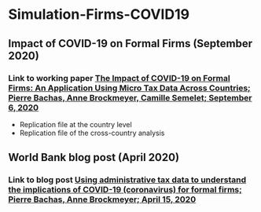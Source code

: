 # Simulation-Firms-COVID19

## Impact of COVID-19 on Formal Firms (September 2020)
### Link to working paper [The Impact of COVID-19 on Formal Firms: An Application Using Micro Tax Data Across Countries; Pierre Bachas, Anne Brockmeyer, Camille Semelet; September 6, 2020](https://openknowledge.worldbank.org/bitstream/handle/10986/34632/The-Impact-of-COVID-19-on-Formal-Firms-Micro-Tax-Data-Simulations-across-Countries.pdf?sequence=1)
- Replication file at the country level
- Replication file of the cross-country analysis

## World Bank blog post (April 2020)

### Link to blog post [Using administrative tax data to understand the implications of COVID-19 (coronavirus) for formal firms; Pierre Bachas, Anne Brockmeyer; April 15, 2020](https://blogs.worldbank.org/developmenttalk/using-administrative-tax-data-understand-implications-covid-19-coronavirus-formal)

